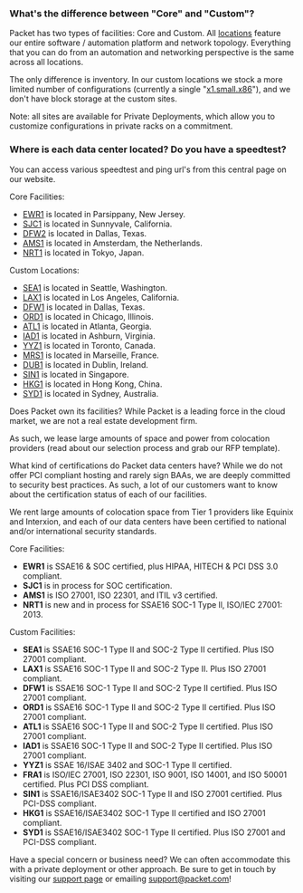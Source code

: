 <!--<meta>
{
    "title":"Data Centers",
    "description":"Locations, certifications, & speed tests for our global data centers.",
    "date": "09/20/2019",
    "tag":["datacenters", "locations", "facilities"]
}
</meta>-->

### What's the difference between "Core" and "Custom"?  
Packet has two types of facilities: Core and Custom. All [locations](https://www.packet.com/locations/) feature our entire software / automation platform and network topology. Everything that you can do from an automation and networking perspective is the same across all locations.

The only difference is inventory. In our custom locations we stock a more limited number of configurations (currently a single "[x1.small.x86](https://www.packet.com/cloud/servers/x1-small/)"), and we don't have block storage at the custom sites.

Note: all sites are available for Private Deployments, which allow you to customize configurations in private racks on a commitment.   


### Where is each data center located? Do you have a speedtest?
You can access various speedtest and ping url's from this central page on our website.

Core Facilities:  
* [EWR1](https://www.packet.com/locations/new-york-metro/) is located in Parsippany, New Jersey.
* [SJC1](https://www.packet.com/locations/silicon-valley/) is located in Sunnyvale, California.
* [DFW2](https://www.packet.com/locations/dallas-core/) is located in Dallas, Texas.
* [AMS1](https://www.packet.com/locations/amsterdam/) is located in Amsterdam, the Netherlands.
* [NRT1](https://www.packet.com/locations/tokyo/) is located in Tokyo, Japan.

Custom Locations:
* [SEA1](https://www.packet.com/locations/seattle/) is located in Seattle, Washington.
* [LAX1](https://www.packet.com/locations/los-angeles/) is located in Los Angeles, California.
* [DFW1](https://www.packet.com/locations/dallas/) is located in Dallas, Texas.
* [ORD1](https://www.packet.com/locations/chicago/) is located in Chicago, Illinois.
* [ATL1](https://www.packet.com/locations/atlanta/) is located in Atlanta, Georgia.
* [IAD1](https://www.packet.com/locations/ashburn/) is located in Ashburn, Virginia.
* [YYZ1](https://www.packet.com/locations/toronto/) is located in Toronto, Canada.
* [MRS1](https://www.packet.com/locations/marseille/) is located in Marseille, France.
* [DUB1](https://www.packet.com/locations/dublin/) is located in Dublin, Ireland.
* [SIN1](https://www.packet.com/locations/singapore/) is located in Singapore.
* [HKG1](https://www.packet.com/locations/hong-kong/) is located in Hong Kong, China.
* [SYD1](https://www.packet.com/locations/sydney/) is located in Sydney, Australia.


Does Packet own its facilities?
While Packet is a leading force in the cloud market, we are not a real estate development firm.  

As such, we lease large amounts of space and power from colocation providers (read about our selection process and grab our RFP template).  



What kind of certifications do Packet data centers have?
While we do not offer PCI compliant hosting and rarely sign BAAs, we are deeply committed to security best practices. As such, a lot of our customers want to know about the certification status of each of our facilities.   

We rent large amounts of colocation space from Tier 1 providers like Equinix and Interxion, and each of our data centers have been certified to national and/or international security standards.

Core Facilities:
* __EWR1__ is SSAE16 & SOC certified, plus HIPAA, HITECH & PCI DSS 3.0 compliant.
* __SJC1__ is in process for SOC certification.
* __AMS1__ is ISO 27001, ISO 22301, and ITIL v3 certified.
* __NRT1__ is new and in process for SSAE16 SOC-1 Type ll, ISO/IEC 27001: 2013.

Custom Facilities:
* __SEA1__ is SSAE16 SOC-1 Type II and SOC-2 Type II certified. Plus ISO 27001 compliant.
* __LAX1__ is SSAE16 SOC-1 Type II and SOC-2 Type II. Plus ISO 27001 compliant.
* __DFW1__ is SSAE16 SOC-1 Type II and SOC-2 Type II certified. Plus ISO 27001 compliant.
* __ORD1__ is SSAE16 SOC-1 Type II and SOC-2 Type II certified. Plus ISO 27001 compliant.  
* __ATL1__ is SSAE16 SOC-1 Type II and SOC-2 Type II certified. Plus ISO 27001 compliant.  
* __IAD1__ is SSAE16 SOC-1 Type II and SOC-2 Type II certified. Plus ISO 27001 compliant.
* __YYZ1__ is SSAE 16/ISAE 3402 and SOC-1 Type II certified.  
* __FRA1__ is ISO/IEC 27001, ISO 22301, ISO 9001, ISO 14001, and ISO 50001 certified. Plus PCI DSS compliant.
* __SIN1__ is SSAE16/ISAE3402 SOC-1 Type II and ISO 27001 certified. Plus PCI-DSS compliant.  
* __HKG1__ is SSAE16/ISAE3402 SOC-1 Type II certified and ISO 27001 compliant.
* __SYD1__ is SSAE16/ISAE3402 SOC-1 Type II certified. Plus ISO 27001 and PCI-DSS compliant.

Have a special concern or business need? We can often accommodate this with a private deployment or other approach. Be sure to get in touch by visiting  our [support page](https://support.packet.com) or emailing support@packet.com!
